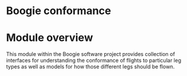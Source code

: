 # Boogie conformance

# Module overview

<p>This module within the Boogie software project provides collection of interfaces for understanding the conformance of flights to particular 
leg types as well as models for how those different legs should be flown.</p>
